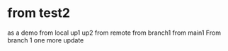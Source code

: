 # from test2
as a demo
from local up1
up2 from remote
from branch1
from main1
From branch 1 one more update
